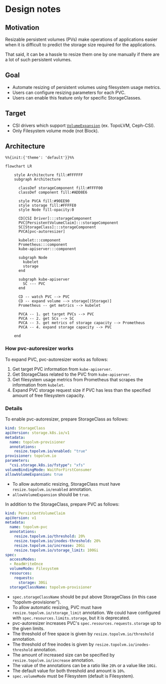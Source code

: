# Design notes

## Motivation

Resizable persistent volumes (PVs) make operations of applications easier when
it is difficult to predict the storage size required for the applications.

That said, it can be a hassle to resize them one by one manually if there are
a lot of such persistent volumes.

## Goal

- Automate resizing of persistent volumes using filesystem usage metrics.
- Users can configure resizing parameters for each PVC.
- Users can enable this feature only for specific StorageClasses.

## Target

- CSI drivers which support [`VolumeExpansion`](https://kubernetes.io/docs/concepts/storage/persistent-volumes/#csi-volume-expansion) (ex. TopoLVM, Ceph-CSI).
- Only Filesystem volume mode (not Block).

## Architecture

```mermaid
%%{init:{'theme': 'default'}}%%

flowchart LR

    style Architecture fill:#FFFFFF
    subgraph Architecture

      classDef storageComponent fill:#FFFF00
      classDef component fill:#ADD8E6

      style PVCA fill:#90EE90
      style storage fill:#FFFFE0
      style Node fill-opacity:0

      CD[CSI Driver]:::storageComponent
      PVC[PersistentVolumeClaim]:::storageComponent
      SC[StorageClass]:::storageComponent
      PVCA[pvc-autoresizer]

      kubelet:::component
      Prometheus:::component
      kube-apiserver:::component

      subgraph Node
        kubelet
        storage
      end

      subgraph kube-apiserver
        SC --- PVC
      end

      CD -- watch PVC --> PVC
      CD -- expand volume --> storage[(Storage)]
      Prometheus -- get metrics --> kubelet

      PVCA -- 1. get target PVCs --> PVC
      PVCA -- 2. get SCs --> SC
      PVCA -- 3. get metrics of storage capacity --> Prometheus
      PVCA -- 4. expand storage capacity --> PVC

    end
```

### How pvc-autoresizer works

To expand PVC, pvc-autoresizer works as follows:

1. Get target PVC information from `kube-apiserver`.
2. Get StorageClass related to the PVC from `kube-apiserver`.
3. Get filesystem usage metrics from Prometheus that scrapes the information from `kubelet`.
4. Expand PVC storage request size if PVC has less than the specified amount of free filesystem capacity. 

### Details

To enable pvc-autoresizer, prepare StorageClass as follows:

```yaml
kind: StorageClass
apiVersion: storage.k8s.io/v1
metadata:
  name: topolvm-provisioner
  annotations:
    resize.topolvm.io/enabled: "true" 
provisioner: topolvm.io
parameters:
  "csi.storage.k8s.io/fstype": "xfs"
volumeBindingMode: WaitForFirstConsumer
allowVolumeExpansion: true
```

- To allow automatic resizing, StorageClass must have `resize.topolvm.io/enabled` annotation. 
- `allowVolumeExpansion` should be `true`.

In addition to the StorageClass, prepare PVC as follows:

```yaml
kind: PersistentVolumeClaim
apiVersion: v1
metadata:
  name: topolvm-pvc
  annotations:
    resize.topolvm.io/threshold: 20%
    resize.topolvm.io/inodes-threshold: 20%
    resize.topolvm.io/increase: 20Gi
    resize.topolvm.io/storage_limit: 100Gi
spec:
  accessModes:
  - ReadWriteOnce
  volumeMode: Filesystem
  resources:
    requests:
      storage: 30Gi
  storageClassName: topolvm-provisioner
```

- `spec.storageClassName` should be put above StorageClass (in this case "topolvm-provisioner").
- To allow automatic resizing, PVC must have `resize.topolvm.io/storage_limit` annotation.
  We could have configured with `spec.resources.limits.storage`, but it is deprecated.
- pvc-autoresizer increases PVC's `spec.resources.requests.storage` up to the given limits.
- The threshold of free space is given by `resize.topolvm.io/threshold` annotation.
- The threshold of free inodes is given by `resize.topolvm.io/inodes-threshold` annotation.
- The amount of increased size can be specified by `resize.topolvm.io/increase` annotation.
- The value of the annotations can be a ratio like `20%` or a value like `10Gi`.
- The default value for both threshold and amount is `10%`.
- `spec.volumeMode` must be Filesystem (default is Filesystem).
